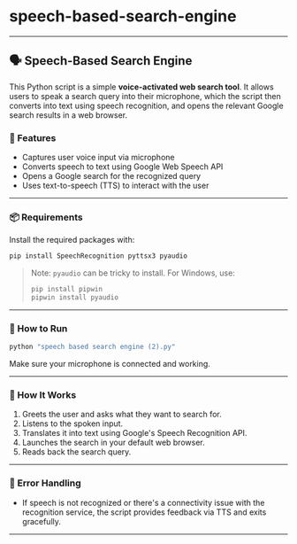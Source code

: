 # speech-based-search-engine


---

## 🗣️ Speech-Based Search Engine

This Python script is a simple **voice-activated web search tool**. It allows users to speak a search query into their microphone, which the script then converts into text using speech recognition, and opens the relevant Google search results in a web browser.

### 🔧 Features

* Captures user voice input via microphone
* Converts speech to text using Google Web Speech API
* Opens a Google search for the recognized query
* Uses text-to-speech (TTS) to interact with the user

---

### 📦 Requirements

Install the required packages with:

```bash
pip install SpeechRecognition pyttsx3 pyaudio
```

> Note: `pyaudio` can be tricky to install. For Windows, use:
>
> ```bash
> pip install pipwin
> pipwin install pyaudio
> ```

---

### 🚀 How to Run

```bash
python "speech based search engine (2).py"
```

Make sure your microphone is connected and working.

---

### 🧠 How It Works

1. Greets the user and asks what they want to search for.
2. Listens to the spoken input.
3. Translates it into text using Google's Speech Recognition API.
4. Launches the search in your default web browser.
5. Reads back the search query.

---

### 🛑 Error Handling

* If speech is not recognized or there's a connectivity issue with the recognition service, the script provides feedback via TTS and exits gracefully.

---


